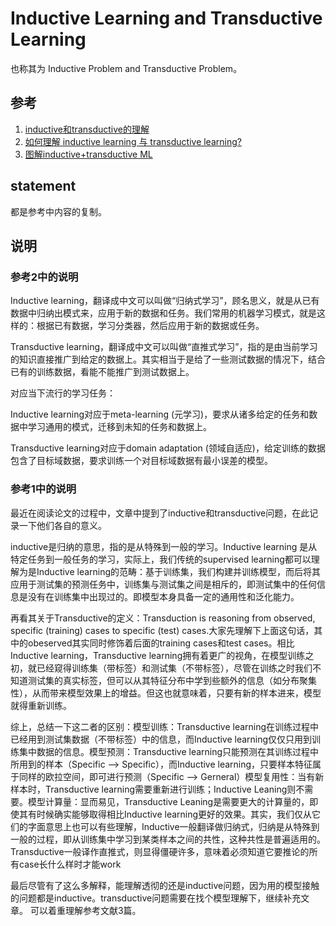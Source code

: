 # Inductive Learning and Transductive Learning

也称其为 Inductive Problem and Transductive Problem。

## 参考

1. [inductive和transductive的理解](https://blog.csdn.net/zfhsfdhdfajhsr/article/details/119059065)
2. [如何理解 inductive learning 与 transductive learning?](https://www.zhihu.com/question/68275921)
3. [图解inductive+transductive ML](https://zhuanlan.zhihu.com/p/455808338)

## statement

都是参考中内容的复制。

## 说明

### 参考2中的说明

Inductive learning，翻译成中文可以叫做“归纳式学习”，顾名思义，就是从已有数据中归纳出模式来，应用于新的数据和任务。我们常用的机器学习模式，就是这样的：根据已有数据，学习分类器，然后应用于新的数据或任务。

Transductive learning，翻译成中文可以叫做“直推式学习”，指的是由当前学习的知识直接推广到给定的数据上。其实相当于是给了一些测试数据的情况下，结合已有的训练数据，看能不能推广到测试数据上。

对应当下流行的学习任务：

Inductive learning对应于meta-learning (元学习)，要求从诸多给定的任务和数据中学习通用的模式，迁移到未知的任务和数据上。

Transductive learning对应于domain adaptation (领域自适应)，给定训练的数据包含了目标域数据，要求训练一个对目标域数据有最小误差的模型。

### 参考1中的说明

最近在阅读论文的过程中，文章中提到了inductive和transductive问题，在此记录一下他们各自的意义。

inductive是归纳的意思，指的是从特殊到一般的学习。Inductive learning 是从特定任务到一般任务的学习，实际上，我们传统的supervised learning都可以理解为是Inductive learning的范畴：基于训练集，我们构建并训练模型，而后将其应用于测试集的预测任务中，训练集与测试集之间是相斥的，即测试集中的任何信息是没有在训练集中出现过的。即模型本身具备一定的通用性和泛化能力。

再看其关于Transductive的定义：Transduction is reasoning from observed, specific (training) cases to specific (test) cases.大家先理解下上面这句话，其中的obeserved其实同时修饰着后面的training cases和test cases。相比Inductive learning，Transductive learning拥有着更广的视角，在模型训练之初，就已经窥得训练集（带标签）和测试集（不带标签），尽管在训练之时我们不知道测试集的真实标签，但可以从其特征分布中学到些额外的信息（如分布聚集性），从而带来模型效果上的增益。但这也就意味着，只要有新的样本进来，模型就得重新训练。

综上，总结一下这二者的区别：模型训练：Transductive learning在训练过程中已经用到测试集数据（不带标签）中的信息，而Inductive learning仅仅只用到训练集中数据的信息。模型预测：Transductive learning只能预测在其训练过程中所用到的样本（Specific --> Specific），而Inductive learning，只要样本特征属于同样的欧拉空间，即可进行预测（Specific --> Gerneral）模型复用性：当有新样本时，Transductive learning需要重新进行训练；Inductive Leaning则不需要。模型计算量：显而易见，Transductive Leaning是需要更大的计算量的，即使其有时候确实能够取得相比Inductive learning更好的效果。其实，我们仅从它们的字面意思上也可以有些理解，Inductive一般翻译做归纳式，归纳是从特殊到一般的过程，即从训练集中学习到某类样本之间的共性，这种共性是普遍适用的。Transductive一般译作直推式，则显得僵硬许多，意味着必须知道它要推论的所有case长什么样时才能work

最后尽管有了这么多解释，能理解透彻的还是inductive问题，因为用的模型接触的问题都是inductive。transductive问题需要在找个模型理解下，继续补充文章。
可以着重理解参考文献3篇。